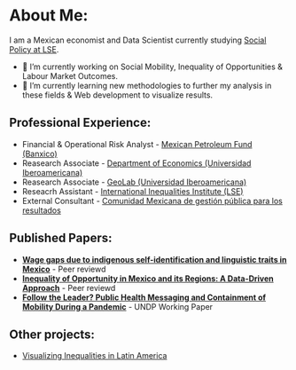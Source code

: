 <!--
**PedroToL/PedroTol** is a ✨ _special_ ✨ repository because its `README.md` (this file) appears on your GitHub profile.

Here are some ideas to get you started:

- 🔭 I’m currently working on ...
- 🌱 I’m currently learning ...
- 👯 I’m looking to collaborate on ...
- 🤔 I’m looking for help with ...
- 💬 Ask me about ...
- 📫 How to reach me: ...
- 😄 Pronouns: ...
- ⚡ Fun fact: ...
-->
# About Me:

I am a Mexican economist and Data Scientist currently studying [Social Policy at LSE](https://www.lse.ac.uk/study-at-lse/Graduate/degree-programmes-2024/MPhilPhD-Social-Policy).

- 🔭 I’m currently working on Social Mobility, Inequality of Opportunities & Labour Market Outcomes. 
- 🌱 I’m currently learning new methodologies to further my analysis in these fields & Web development to visualize results.

## Professional Experience:

- Financial & Operational Risk Analyst - [Mexican Petroleum Fund (Banxico)](https://www.fmped.org.mx/index.html)
- Reasearch Associate - [Department of Economics (Universidad Iberoamericana)](https://ibero.mx/economia)
- Reasearch Associate - [GeoLab (Universidad Iberoamericana)](http://www.iberoeconomia.mx/)
- Reseacrh Assistant - [International Inequalities Institute (LSE)](https://www.lse.ac.uk/international-inequalities)
- External Consultant - [Comunidad Mexicana de gestión pública para los resultados](http://www.comunidadmexicana.org.mx/) 

## Published Papers: 

- [**Wage gaps due to indigenous self-identification and linguistic traits in Mexico**](https://sobremexico-revista.ibero.mx/index.php/Revista_Sobre_Mexico/article/view/94) - Peer reviewd
- [**Inequality of Opportunity in Mexico and its Regions: A Data-Driven Approach**](https://www.tandfonline.com/doi/full/10.1080/00220388.2022.2055465) - Peer reviewd
- [**Follow the Leader? Public Health Messaging and Containment of Mobility During a Pandemic**](https://www.undp.org/latin-america/publications/follow-leader-public-health-messaging-and-containment-mobility-during-pandemic) - UNDP Working Paper

## Other projects:

- [Visualizing Inequalities in Latin America](https://iicp-2020.herokuapp.com/)
